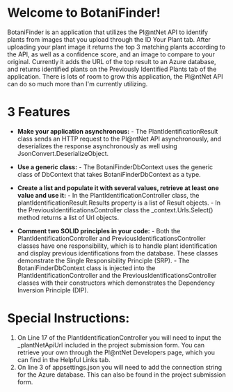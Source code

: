 # Welcome to BotaniFinder!

BotaniFinder is an application that utilizes the Pl@ntNet API to identify plants from images that you upload through the ID Your Plant tab. After uploading your plant image it returns the top 3 matching plants according to the API, as well as a confidence score, and an image to compare to your original. Currently it adds the URL of the top result to an Azure database, and returns identified plants on the Previously Identified Plants tab of the application. There is lots of room to grow this application, the Pl@ntNet API can do so much more than I'm currently utilizing. 


# 3 Features

 - **Make your application asynchronous:**
		 - The PlantIdentificationResult class sends an HTTP request to the Pl@ntNet API asynchronously, and deserializes the response asynchronously as well using JsonConvert.DeserializeObject.
 
 
 - **Use a generic class:**
		 - The BotaniFinderDbContext uses the generic class of DbContext that takes BotaniFinderDbContext as a type.


 - **Create a list and populate it with several values, retrieve at least one value and use it:**
		 - In the PlantIdentificationController class, the plantIdentificationResult.Results property is a list of Result objects.
		 - In the PreviousIdentificationsController class the _context.Urls.Select() method returns a list of Url objects.


 - **Comment two SOLID principles in your code:**
		 - Both the PlantIdentificationController and PreviousIdentificationsController classes have one responsibility, which is to handle plant identification and display previous identifications from the database. These classes demonstrate the Single Responsibility Principle (SRP).
		 - The BotaniFinderDbContext class is injected into the PlantIdentificationController and the PreviousIdentificationsController classes with their constructors which demonstrates the Dependency Inversion Principle (DIP).

# Special Instructions:

 1. On Line 17 of the PlantIdentificationController you will need to input the _plantNetApiUrl included in the project submission form. You can retrieve your own through the Pl@ntNet Developers page, which you can find in the Helpful Links tab.
 2. On line 3 of appsettings.json you will need to add the connection string for the Azure database. This can also be found in the project submission form.


